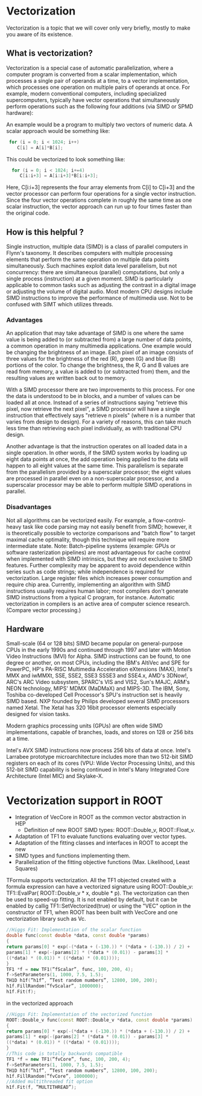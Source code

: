 # Vectorization

Vectorization is a topic that we will cover only very briefly, mostly to make you aware of its existence. 

## What is vectorization? 

Vectorization is a special case of automatic parallelization, where a computer program is converted from a scalar implementation, which processes a single pair of operands at a time, to a vector implementation, which processes one operation on multiple pairs of operands at once. For example, modern conventional computers, including specialized supercomputers, typically have vector operations that simultaneously perform operations such as the following four additions (via SIMD or SPMD hardware): 

An example would be a program to multiply two vectors of numeric data. A scalar approach would be something like: 

```cpp
 for (i = 0; i < 1024; i++)
    C[i] = A[i]*B[i];
```

This could be vectorized to look something like: 

```cpp
  for (i = 0; i < 1024; i+=4)
     C[i:i+3] = A[i:i+3]*B[i:i+3];
```

Here, C[i:i+3] represents the four array elements from C[i] to C[i+3] and the vector processor can perform four operations for a single vector instruction. Since the four vector operations complete in roughly the same time as one scalar instruction, the vector approach can run up to four times faster than the original code.

## How is this helpful ? 

Single instruction, multiple data (SIMD) is a class of parallel computers in Flynn's taxonomy. It describes computers with multiple processing elements that perform the same operation on multiple data points simultaneously. Such machines exploit data level parallelism, but not concurrency: there are simultaneous (parallel) computations, but only a single process (instruction) at a given moment. SIMD is particularly applicable to common tasks such as adjusting the contrast in a digital image or adjusting the volume of digital audio. Most modern CPU designs include SIMD instructions to improve the performance of multimedia use. Not to be confused with SIMT which utilizes threads. 

### Advantages

An application that may take advantage of SIMD is one where the same value is being added to (or subtracted from) a large number of data points, a common operation in many multimedia applications. One example would be changing the brightness of an image. Each pixel of an image consists of three values for the brightness of the red (R), green (G) and blue (B) portions of the color. To change the brightness, the R, G and B values are read from memory, a value is added to (or subtracted from) them, and the resulting values are written back out to memory.

With a SIMD processor there are two improvements to this process. For one the data is understood to be in blocks, and a number of values can be loaded all at once. Instead of a series of instructions saying "retrieve this pixel, now retrieve the next pixel", a SIMD processor will have a single instruction that effectively says "retrieve n pixels" (where n is a number that varies from design to design). For a variety of reasons, this can take much less time than retrieving each pixel individually, as with traditional CPU design.

Another advantage is that the instruction operates on all loaded data in a single operation. In other words, if the SIMD system works by loading up eight data points at once, the add operation being applied to the data will happen to all eight values at the same time. This parallelism is separate from the parallelism provided by a superscalar processor; the eight values are processed in parallel even on a non-superscalar processor, and a superscalar processor may be able to perform multiple SIMD operations in parallel. 

### Disadvantages

Not all algorithms can be vectorized easily. For example, a flow-control-heavy task like code parsing may not easily benefit from SIMD; however, it is theoretically possible to vectorize comparisons and "batch flow" to target maximal cache optimality, though this technique will require more intermediate state. Note: Batch-pipeline systems (example: GPUs or software rasterization pipelines) are most advantageous for cache control when implemented with SIMD intrinsics, but they are not exclusive to SIMD features. Further complexity may be apparent to avoid dependence within series such as code strings; while independence is required for vectorization.
Large register files which increases power consumption and require chip area.
Currently, implementing an algorithm with SIMD instructions usually requires human labor; most compilers don't generate SIMD instructions from a typical C program, for instance. Automatic vectorization in compilers is an active area of computer science research. (Compare vector processing.)

## Hardware
Small-scale (64 or 128 bits) SIMD became popular on general-purpose CPUs in the early 1990s and continued through 1997 and later with Motion Video Instructions (MVI) for Alpha. SIMD instructions can be found, to one degree or another, on most CPUs, including the IBM's AltiVec and SPE for PowerPC, HP's PA-RISC Multimedia Acceleration eXtensions (MAX), Intel's MMX and iwMMXt, SSE, SSE2, SSE3 SSSE3 and SSE4.x, AMD's 3DNow!, ARC's ARC Video subsystem, SPARC's VIS and VIS2, Sun's MAJC, ARM's NEON technology, MIPS' MDMX (MaDMaX) and MIPS-3D. The IBM, Sony, Toshiba co-developed Cell Processor's SPU's instruction set is heavily SIMD based. NXP founded by Philips developed several SIMD processors named Xetal. The Xetal has 320 16bit processor elements especially designed for vision tasks.

Modern graphics processing units (GPUs) are often wide SIMD implementations, capable of branches, loads, and stores on 128 or 256 bits at a time.

Intel's AVX SIMD instructions now process 256 bits of data at once. Intel's Larrabee prototype microarchitecture includes more than two 512-bit SIMD registers on each of its cores (VPU: Wide Vector Processing Units), and this 512-bit SIMD capability is being continued in Intel's Many Integrated Core Architecture (Intel MIC) and Skylake-X. 

# Vectorization support in ROOT

* Integration of VecCore in ROOT as the common vector abstraction in HEP
  * Definition of new ROOT SIMD types: ROOT::Double_v, ROOT::Float_v.
* Adaptation of TF1 to evaluate functions evaluating over vector types.
* Adaptation of the fitting classes and interfaces in ROOT to accept the new
* SIMD types and functions implementing them.
* Parallelization of the fitting objective functions (Max. Likelihood, Least
Squares)

TFormula supports vectorization. All the TF1 objected created with a formula expression can have a vectorized signature using ROOT::Double_v: TF1::EvalPar( ROOT::Double_v * x, double * p). The vectorization can then be used to speed-up fitting. It is not enabled by default, but it can be enabled by callig TF1::SetVectorized(true) or using the "VEC" option in the constructor of TF1, when ROOT has been built with VecCore and one vectorization library such as Vc.

```cpp
//Higgs Fit: Implementation of the scalar function
double func(const double *data, const double *params)
{
return params[0] * exp(-(*data + (-130.)) * (*data + (-130.)) / 2) +
params[1] * exp(-(params[2] * (*data * (0.01)) - params[3] *
((*data) * (0.01)) * ((*data) * (0.01))));
}
TF1 *f = new TF1(”fScalar”, func, 100, 200, 4);
f->SetParameters(1, 1000, 7.5, 1.5);
TH1D h1f(”h1f”, ”Test random numbers”, 12800, 100, 200);
h1f.FillRandom(”fvScalar”, 1000000);
h1f.Fit(f);
```

in the vectorized approach

```cpp
//Higgs Fit: Implementation of the vectorized function
ROOT::Double_v func(const ROOT::Double_v *data, const double *params)
{
return params[0] * exp(-(*data + (-130.)) * (*data + (-130.)) / 2) +
params[1] * exp(-(params[2] * (*data * (0.01)) - params[3] *
((*data) * (0.01)) * ((*data) * (0.01))));
}
//This code is totally backwards compatible
TF1 *f = new TF1(”fvCore”, func, 100, 200, 4);
f->SetParameters(1, 1000, 7.5, 1.5);
TH1D h1f(”h1f”, ”Test random numbers”, 12800, 100, 200);
h1f.FillRandom(”fvCore”, 1000000);
//Added multithreaded fit option
h1f.Fit(f, ”MULTITHREAD”);
```
